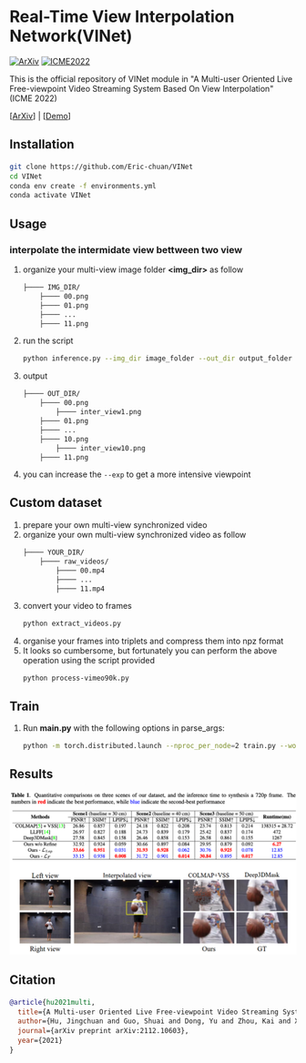 # Real-Time View Interpolation Network(VINet)


[![ArXiv](https://img.shields.io/badge/ArXiv-Paper-<COLOR>.svg)](https://arxiv.org/abs/2112.10603)
[![ICME2022](https://img.shields.io/badge/ICME2022-Paper-<COLOR>.svg)](https://arxiv.org/abs/2112.10603)
<!-- [![GitHub Stars](https://img.shields.io/github/stars/JihyongOh/XVFI?style=social)](https://github.com/JihyongOh/XVFI) -->
<!-- [![Demo views](https://img.shields.io/youtube/views/5qAiffYFJh8)](https://www.youtube.com/watch?v=5qAiffYFJh8&ab_channel=VICLabKAIST) -->

This is the official repository of VINet module in "A Multi-user Oriented Live Free-viewpoint Video Streaming System Based On View Interpolation" (ICME 2022)

\[[ArXiv](https://arxiv.org/abs/2112.10603)\] | \[[Demo]()\]



## Installation
```bash
git clone https://github.com/Eric-chuan/VINet
cd VINet
conda env create -f environments.yml
conda activate VINet
```
## Usage
### interpolate the intermidate view bettween two view
1. organize your multi-view image folder **\<img_dir\>** as follow
    ```
    ├──── IMG_DIR/
        ├──── 00.png
        ├──── 01.png
        ├──── ...
        ├──── 11.png
    ```
2. run the script
    ```bash
    python inference.py --img_dir image_folder --out_dir output_folder --exp=1 --gpu_idx=0
    ``` 
3. output 
    ```
    ├──── OUT_DIR/
        ├──── 00.png
            ├──── inter_view1.png
        ├──── 01.png
        ├──── ...
        ├──── 10.png
            ├──── inter_view10.png
        ├──── 11.png
    ```
4. you can increase the `--exp` to get a more intensive viewpoint
## Custom dataset
1. prepare your own multi-view synchronized video
2. organize your own multi-view synchronized video as follow
    ```
    ├──── YOUR_DIR/
        ├──── raw_videos/
            ├──── 00.mp4
            ├──── ...
            ├──── 11.mp4
    ```
3. convert your video to frames
    ```bash
    python extract_videos.py
    ```
4. organise your frames into triplets and compress them into npz format
5. It looks so cumbersome, but fortunately you can perform the above operation using the script provided
    ```bash
    python process-vimeo90k.py
    ```
## Train
1. Run **main.py** with the following options in parse_args: 
    ```bash
    python -m torch.distributed.launch --nproc_per_node=2 train.py --world_size=2  --epoch=100 --batch_size=32
    ```
## Results
![quantitative comparisons](figures/result.png)
## Citation
```bib
@article{hu2021multi,
  title={A Multi-user Oriented Live Free-viewpoint Video Streaming System Based On View Interpolation},
  author={Hu, Jingchuan and Guo, Shuai and Dong, Yu and Zhou, Kai and Xu, Jun and Song, Li},
  journal={arXiv preprint arXiv:2112.10603},
  year={2021}
}
```
